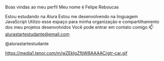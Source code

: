 Boas vindas ao meu perfil 
Meu nome é Felipe Reboucas

Estou estudando na Alura
Estou me desenvolvendo na linguagem JavaScript
Utilizo esse espaço para minha organização e compartilhamento dos meu projetos desenvolvidos
Você pode entrar em contato comigo 📫
alurastartestudante@email.com

@alurastartestudante


https://media1.tenor.com/m/wZEkIgZfbW8AAAAC/gtr-car.gif
